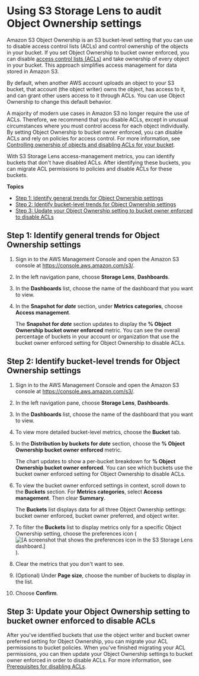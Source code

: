 # Using S3 Storage Lens to audit Object Ownership settings<a name="storage-lens-access-management"></a>

Amazon S3 Object Ownership is an S3 bucket\-level setting that you can use to disable access control lists \(ACLs\) and control ownership of the objects in your bucket\. If you set Object Ownership to bucket owner enforced, you can disable [access control lists \(ACLs\)](acl-overview.md) and take ownership of every object in your bucket\. This approach simplifies access management for data stored in Amazon S3\. 

By default, when another AWS account uploads an object to your S3 bucket, that account \(the object writer\) owns the object, has access to it, and can grant other users access to it through ACLs\. You can use Object Ownership to change this default behavior\. 

A majority of modern use cases in Amazon S3 no longer require the use of ACLs\. Therefore, we recommend that you disable ACLs, except in unusual circumstances where you must control access for each object individually\. By setting Object Ownership to bucket owner enforced, you can disable ACLs and rely on policies for access control\. For more information, see [Controlling ownership of objects and disabling ACLs for your bucket](about-object-ownership.md)\.

With S3 Storage Lens access\-management metrics, you can identify buckets that don't have disabled ACLs\. After identifying these buckets, you can migrate ACL permissions to policies and disable ACLs for these buckets\.

**Topics**
+ [Step 1: Identify general trends for Object Ownership settings](#storage-lens-access-management-step1)
+ [Step 2: Identify bucket\-level trends for Object Ownership settings](#storage-lens-access-management-step2)
+ [Step 3: Update your Object Ownership setting to bucket owner enforced to disable ACLs](#storage-lens-access-management-step3)

## Step 1: Identify general trends for Object Ownership settings<a name="storage-lens-access-management-step1"></a>

1. Sign in to the AWS Management Console and open the Amazon S3 console at [https://console\.aws\.amazon\.com/s3/](https://console.aws.amazon.com/s3/)\.

1. In the left navigation pane, choose **Storage Lens**, **Dashboards**\.

1. In the **Dashboards** list, choose the name of the dashboard that you want to view\.

1. In the **Snapshot for *date*** section, under **Metrics categories**, choose **Access management**\.

   The **Snapshot for *date*** section updates to display the **% Object Ownership bucket owner enforced** metric\. You can see the overall percentage of buckets in your account or organization that use the bucket owner enforced setting for Object Ownership to disable ACLs\.

## Step 2: Identify bucket\-level trends for Object Ownership settings<a name="storage-lens-access-management-step2"></a>

1. Sign in to the AWS Management Console and open the Amazon S3 console at [https://console\.aws\.amazon\.com/s3/](https://console.aws.amazon.com/s3/)\.

1. In the left navigation pane, choose **Storage Lens**, **Dashboards**\.

1. In the **Dashboards** list, choose the name of the dashboard that you want to view\.

1. To view more detailed bucket\-level metrics, choose the **Bucket** tab\.

1. In the **Distribution by buckets for *date*** section, choose the **% Object Ownership bucket owner enforced** metric\.

   The chart updates to show a per\-bucket breakdown for **% Object Ownership bucket owner enforced**\. You can see which buckets use the bucket owner enforced setting for Object Ownership to disable ACLs\.

1. To view the bucket owner enforced settings in context, scroll down to the **Buckets** section\. For **Metrics categories**, select **Access management**\. Then clear **Summary**\.

   The **Buckets** list displays data for all three Object Ownership settings: bucket owner enforced, bucket owner preferred, and object writer\.

1. To filter the **Buckets** list to display metrics only for a specific Object Ownership setting, choose the preferences icon \(![\[A screenshot that shows the preferences icon in the S3 Storage Lens dashboard.\]](http://docs.aws.amazon.com/AmazonS3/latest/userguide/images/preferences.png)\)\.

1. Clear the metrics that you don't want to see\.

1. \(Optional\) Under **Page size**, choose the number of buckets to display in the list\.

1. Choose **Confirm**\.

## Step 3: Update your Object Ownership setting to bucket owner enforced to disable ACLs<a name="storage-lens-access-management-step3"></a>

After you've identified buckets that use the object writer and bucket owner preferred setting for Object Ownership, you can migrate your ACL permissions to bucket policies\. When you've finished migrating your ACL permissions, you can then update your Object Ownership settings to bucket owner enforced in order to disable ACLs\. For more information, see [Prerequisites for disabling ACLs](object-ownership-migrating-acls-prerequisites.md)\.